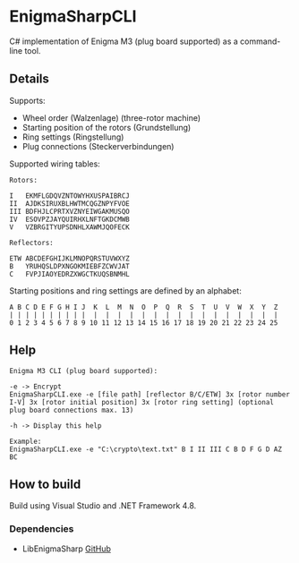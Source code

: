 # EnigmaSharpCLI

C# implementation of Enigma M3 (plug board supported) as a command-line tool.

## Details

Supports:
- Wheel order (Walzenlage) (three-rotor machine)
- Starting position of the rotors (Grundstellung) 
- Ring settings (Ringstellung)
- Plug connections (Steckerverbindungen)

Supported wiring tables:
```
Rotors:

I   EKMFLGDQVZNTOWYHXUSPAIBRCJ
II  AJDKSIRUXBLHWTMCQGZNPYFVOE
III BDFHJLCPRTXVZNYEIWGAKMUSQO
IV  ESOVPZJAYQUIRHXLNFTGKDCMWB
V   VZBRGITYUPSDNHLXAWMJQOFECK

Reflectors:

ETW ABCDEFGHIJKLMNOPQRSTUVWXYZ
B   YRUHQSLDPXNGOKMIEBFZCWVJAT
C   FVPJIAOYEDRZXWGCTKUQSBNMHL
```

Starting positions and ring settings are defined by an alphabet:
```
A B C D E F G H I J  K  L  M  N  O  P  Q  R  S  T  U  V  W  X  Y  Z
| | | | | | | | | |  |  |  |  |  |  |  |  |  |  |  |  |  |  |  |  |
0 1 2 3 4 5 6 7 8 9 10 11 12 13 14 15 16 17 18 19 20 21 22 23 24 25
```

## Help

```
Enigma M3 CLI (plug board supported):

-e -> Encrypt
EnigmaSharpCLI.exe -e [file path] [reflector B/C/ETW] 3x [rotor number I-V] 3x [rotor initial position] 3x [rotor ring setting] (optional plug board connections max. 13)

-h -> Display this help

Example:
EnigmaSharpCLI.exe -e "C:\crypto\text.txt" B I II III C B D F G D AZ BC
```
## How to build

Build using Visual Studio and .NET Framework 4.8.

### Dependencies

* LibEnigmaSharp [GitHub](https://github.com/wak-sudo/LibEnigmaSharp)
